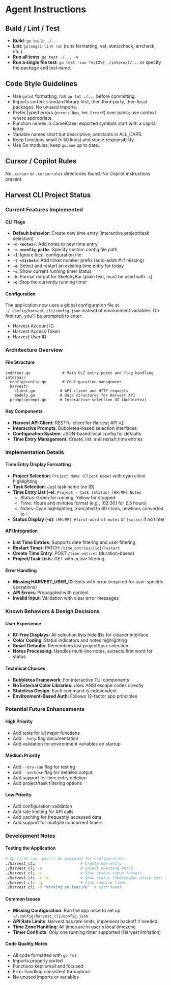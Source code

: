 # Agent Instructions

## Build / Lint / Test
- **Build**: `go build ./...`
- **Lint**: `golangci-lint run` (runs formatting, vet, staticcheck, errcheck, etc.)
- **Run all tests**: `go test ./... -v`
- **Run a single file test**: `go test -run TestXYZ ./internal/...` or specify the package and test name.

## Code Style Guidelines
- Use `gofmt` formatting; run `go fmt ./...` before committing.
- Imports sorted: standard library first, then third‑party, then local packages. No unused imports.
- Prefer typed errors (`errors.New`, `fmt.Errorf`) over panic; use context where appropriate.
- Function names in CamelCase; exported symbols start with a capital letter.
- Variable names short but descriptive; constants in ALL_CAPS.
- Keep functions small (≤ 50 lines) and single‑responsibility.
- Use Go modules; keep `go.mod` up to date.

## Cursor / Copilot Rules
No `.cursor` or `.cursorrules` directories found. No Copilot instructions present.

## Harvest CLI Project Status

### Current Features Implemented

#### CLI Flags
- **Default behavior**: Create new time entry (interactive project/task selection)
- **`-n <notes>`**: Add notes to new time entry
- **`-c <config_path>`**: Specify custom config file path
- **`-i`**: Ignore local configuration file
- **`-t <ticket>`**: Add ticket number prefix (auto-adds # if missing)
- **`-e`**: Select and restart an existing time entry for today
- **`-s`**: Show current running timer status
- **`-b`**: Format output for SketchyBar (plain text, must be used with `-s`)
- **`-q`**: Stop the currently running timer

#### Configuration
The application now uses a global configuration file at `~/.config/harvest_cli/config.json` instead of environment variables. On first run, you'll be prompted to enter:
- Harvest Account ID
- Harvest Access Token
- Harvest User ID

### Architecture Overview

#### File Structure
```
cmd/root.go              # Main CLI entry point and flag handling
internal/
  config/config.go       # Configuration management
  harvest/
    client.go           # API client and HTTP requests
    models.go           # Data structures for Harvest API
  prompt/prompt.go      # Interactive selection UI (bubbletea)
```

#### Key Components
- **Harvest API Client**: RESTful client for Harvest API v2
- **Interactive Prompts**: Bubbletea-based selection interfaces
- **Configuration System**: JSON-based local config for defaults
- **Time Entry Management**: Create, list, and restart time entries

### Implementation Details

#### Time Entry Display Formatting
- **Project Selection**: `Project Name (Client Name)` with cyan client highlighting
- **Task Selection**: Just task name (no ID)
- **Time Entry List (-e)**: `Project - Task (Status) [HH:MM] Notes`
  - Status: Green for running, Yellow for stopped
  - Time: Hours and minutes format (e.g., [02:30] for 2.5 hours)
  - Notes: Cyan highlighting, truncated to 60 chars, newlines converted to `|`
- **Status Display (-s)**: `[HH:MM] #first-word-of-notes` or `[xx:xx]` if no timer

#### API Integration
- **List Time Entries**: Supports date filtering and user filtering
- **Restart Timer**: PATCH `/time_entries/{id}/restart`
- **Create Time Entry**: POST `/time_entries` (duration-based)
- **Project/Task Lists**: GET with active filtering

#### Error Handling
- **Missing HARVEST_USER_ID**: Exits with error (required for user-specific operations)
- **API Errors**: Propagated with context
- **Invalid Input**: Validation with clear error messages

### Known Behaviors & Design Decisions

#### User Experience
- **ID-Free Displays**: All selection lists hide IDs for cleaner interface
- **Color Coding**: Status indicators and notes highlighting
- **Smart Defaults**: Remembers last project/task selection
- **Notes Processing**: Handles multi-line notes, extracts first word for status

#### Technical Choices
- **Bubbletea Framework**: For interactive TUI components
- **No External Color Libraries**: Uses ANSI escape codes directly
- **Stateless Design**: Each command is independent
- **Environment-Based Auth**: Follows 12-factor app principles

### Potential Future Enhancements

#### High Priority
- Add tests for all major functions
- Add `--help` flag documentation
- Add validation for environment variables on startup

#### Medium Priority
- Add `--dry-run` flag for testing
- Add `--verbose` flag for detailed output
- Add support for time entry deletion
- Add project/task filtering options

#### Low Priority
- Add configuration validation
- Add rate limiting for API calls
- Add caching for frequently accessed data
- Add support for multiple concurrent timers

### Development Notes

#### Testing the Application
```bash
# On first run, you'll be prompted for configuration
./harvest_cli                    # Create new entry
./harvest_cli -e                 # Select existing entry
./harvest_cli -s                 # Show status (tmux format)
./harvest_cli -s -b              # Show status (SketchyBar plain text format)
./harvest_cli -q                 # Stop running timer
./harvest_cli -n "Working on feature"  # With notes
```

#### Common Issues
- **Missing Configuration**: Run the app once to set up `~/.config/harvest_cli/config.json`
- **API Rate Limits**: Harvest has rate limits, implement backoff if needed
- **Time Zone Handling**: All times are in user's local timezone
- **Timer Conflicts**: Only one running timer supported (Harvest limitation)

#### Code Quality Notes
- All code formatted with `go fmt`
- Imports properly sorted
- Functions kept small and focused
- Error handling consistent throughout
- No unused imports or variables
